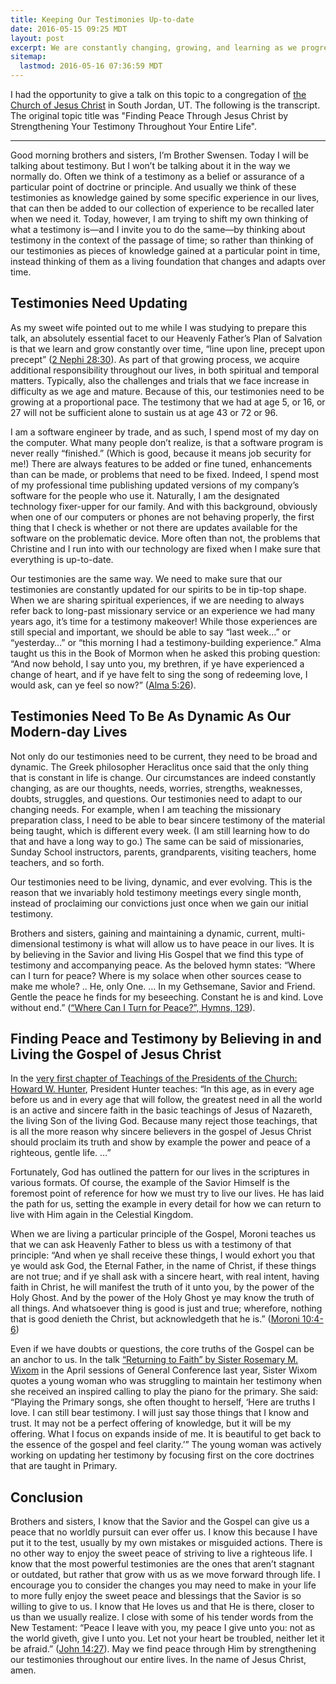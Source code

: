 ```yaml
---
title: Keeping Our Testimonies Up-to-date
date: 2016-05-15 09:25 MDT
layout: post
excerpt: We are constantly changing, growing, and learning as we progress through life. Because of this, our testimonies need to be growing at a proportional pace.
sitemap:
  lastmod: 2016-05-16 07:36:59 MDT
---
```


I had the opportunity to give a talk on this topic to a congregation of [the Church of Jesus Christ](https://www.churchofjesuschrist.org/) in South Jordan, UT. The following is the transcript. The original topic title was "Finding Peace Through Jesus Christ by Strengthening Your Testimony Throughout Your Entire Life".

---

Good morning brothers and sisters, I’m Brother Swensen. Today I will be talking about testimony. But I won’t be talking about it in the way we normally do. Often we think of a testimony as a belief or assurance of a particular point of doctrine or principle. And usually we think of these testimonies as knowledge gained by some specific experience in our lives, that can then be added to our collection of experience to be recalled later when we need it. Today, however, I am trying to shift my own thinking of what a testimony is—and I invite you to do the same—by thinking about testimony in the context of the passage of time; so rather than thinking of our testimonies as pieces of knowledge gained at a particular point in time, instead thinking of them as a living foundation that changes and adapts over time.

## Testimonies Need Updating

As my sweet wife pointed out to me while I was studying to prepare this talk, an absolutely essential facet to our Heavenly Father’s Plan of Salvation is that we learn and grow constantly over time, “line upon line, precept upon precept” ([2 Nephi 28:30](https://www.churchofjesuschrist.org/scriptures/bofm/2-ne/28.30#29)). As part of that growing process, we acquire additional responsibility throughout our lives, in both spiritual and temporal matters. Typically, also the challenges and trials that we face increase in difficulty as we age and mature. Because of this, our testimonies need to be growing at a proportional pace. The testimony that we had at age 5, or 16, or 27 will not be sufficient alone to sustain us at age 43 or 72 or 96.

I am a software engineer by trade, and as such, I spend most of my day on the computer. What many people don’t realize, is that a software program is never really “finished.” (Which is good, because it means job security for me!) There are always features to be added or fine tuned, enhancements than can be made, or problems that need to be fixed. Indeed, I spend most of my professional time publishing updated versions of my company’s software for the people who use it. Naturally, I am the designated technology fixer-upper for our family. And with this background, obviously when one of our computers or phones are not behaving properly, the first thing that I check is whether or not there are updates available for the software on the problematic device. More often than not, the problems that Christine and I run into with our technology are fixed when I make sure that everything is up-to-date.

Our testimonies are the same way. We need to make sure that our testimonies are constantly updated for our spirits to be in tip-top shape. When we are sharing spiritual experiences, if we are needing to always refer back to long-past missionary service or an experience we had many years ago, it’s time for a testimony makeover! While those experiences are still special and important, we should be able to say “last week…” or “yesterday…” or “this morning I had a testimony-building experience.” Alma taught us this in the Book of Mormon when he asked this probing question: “And now behold, I say unto you, my brethren, if ye have experienced a change of heart, and if ye have felt to sing the song of redeeming love, I would ask, can ye feel so now?” ([Alma 5:26](https://www.churchofjesuschrist.org/scriptures/bofm/alma/5.26#25)).

## Testimonies Need To Be As Dynamic As Our Modern-day Lives

Not only do our testimonies need to be current, they need to be broad and dynamic. The Greek philosopher Heraclitus once said that the only thing that is constant in life is change. Our circumstances are indeed constantly changing, as are our thoughts, needs, worries, strengths, weaknesses, doubts, struggles, and questions. Our testimonies need to adapt to our changing needs. For example, when I am teaching the missionary preparation class, I need to be able to bear sincere testimony of the material being taught, which is different every week. (I am still learning how to do that and have a long way to go.) The same can be said of missionaries, Sunday School instructors, parents, grandparents, visiting teachers, home teachers, and so forth.

Our testimonies need to be living, dynamic, and ever evolving. This is the reason that we invariably hold testimony meetings every single month, instead of proclaiming our convictions just once when we gain our initial testimony.

Brothers and sisters, gaining and maintaining a dynamic, current, multi-dimensional testimony is what will allow us to have peace in our lives. It is by believing in the Savior and living His Gospel that we find this type of testimony and accompanying peace. As the beloved hymn states: “Where can I turn for peace? Where is my solace when other sources cease to make me whole? .. He, only One. … In my Gethsemane, Savior and Friend. Gentle the peace he finds for my beseeching. Constant he is and kind. Love without end.” ([“Where Can I Turn for Peace?”, Hymns, 129](https://www.churchofjesuschrist.org/music/library/hymns/where-can-i-turn-for-peace)).

## Finding Peace and Testimony by Believing in and Living the Gospel of Jesus Christ

In the [very first chapter of Teachings of the Presidents of the Church: Howard W. Hunter](https://www.churchofjesuschrist.org/manual/teachings-of-presidents-of-the-church-howard-w-hunter/chapter-1-jesus-christ-our-only-way-to-hope-and-joy.p44), President Hunter teaches: “In this age, as in every age before us and in every age that will follow, the greatest need in all the world is an active and sincere faith in the basic teachings of Jesus of Nazareth, the living Son of the living God. Because many reject those teachings, that is all the more reason why sincere believers in the gospel of Jesus Christ should proclaim its truth and show by example the power and peace of a righteous, gentle life. …”

Fortunately, God has outlined the pattern for our lives in the scriptures in various formats. Of course, the example of the Savior Himself is the foremost point of reference for how we must try to live our lives. He has laid the path for us, setting the example in every detail for how we can return to live with Him again in the Celestial Kingdom.

When we are living a particular principle of the Gospel, Moroni teaches us that we can ask Heavenly Father to bless us with a testimony of that principle: “And when ye shall receive these things, I would exhort you that ye would ask God, the Eternal Father, in the name of Christ, if these things are not true; and if ye shall ask with a sincere heart, with real intent, having faith in Christ, he will manifest the truth of it unto you, by the power of the Holy Ghost. And by the power of the Holy Ghost ye may know the truth of all things. And whatsoever thing is good is just and true; wherefore, nothing that is good denieth the Christ, but acknowledgeth that he is.” ([Moroni 10:4-6](https://www.churchofjesuschrist.org/scriptures/bofm/moro/10.4-6#3))

Even if we have doubts or questions, the core truths of the Gospel can be an anchor to us. In the talk [“Returning to Faith” by Sister Rosemary M. Wixom](https://www.churchofjesuschrist.org/general-conference/2015/04/returning-to-faith#p23) in the April sessions of General Conference last year, Sister Wixom quotes a young woman who was struggling to maintain her testimony when she received an inspired calling to play the piano for the primary. She said: “Playing the Primary songs, she often thought to herself, ‘Here are truths I love. I can still bear testimony. I will just say those things that I know and trust. It may not be a perfect offering of knowledge, but it will be my offering. What I focus on expands inside of me. It is beautiful to get back to the essence of the gospel and feel clarity.’” The young woman was actively working on updating her testimony by focusing first on the core doctrines that are taught in Primary.

## Conclusion

Brothers and sisters, I know that the Savior and the Gospel can give us a peace that no worldly pursuit can ever offer us. I know this because I have put it to the test, usually by my own mistakes or misguided actions. There is no other way to enjoy the sweet peace of striving to live a righteous life. I know that the most powerful testimonies are the ones that aren’t stagnant or outdated, but rather that grow with us as we move forward through life. I encourage you to consider the changes you may need to make in your life to more fully enjoy the sweet peace and blessings that the Savior is so willing to give to us. I know that He loves us and that He is there, closer to us than we usually realize. I close with some of his tender words from the New Testament: “Peace I leave with you, my peace I give unto you: not as the world giveth, give I unto you. Let not your heart be troubled, neither let it be afraid.” ([John 14:27](https://www.churchofjesuschrist.org/scriptures/nt/john/14.27#26)). May we find peace through Him by strengthening our testimonies throughout our entire lives. In the name of Jesus Christ, amen.
